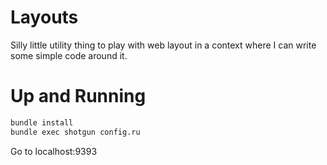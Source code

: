 # Layouts

Silly little utility thing to play with web layout in a context where I can write some simple code around it.

# Up and Running

~~~sh
bundle install
bundle exec shotgun config.ru
~~~

Go to localhost:9393